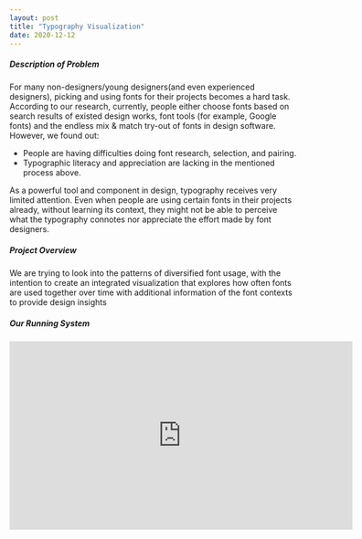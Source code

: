 ```yaml
---
layout: post
title: "Typography Visualization"
date: 2020-12-12
---
```

##### Description of Problem
For many non-designers/young designers(and even experienced designers), picking and using
fonts for their projects becomes a hard task. According to our research, currently, people either
choose fonts based on search results of existed design works, font tools (for example, Google
fonts) and the endless mix & match try-out of fonts in design software. However, we found out:
* People are having difficulties doing font research, selection, and pairing.
* Typographic literacy and appreciation are lacking in the mentioned process above.    

As a powerful tool and component in design, typography receives very limited attention. Even when
people are using certain fonts in their projects already, without learning its context, they might
not be able to perceive what the typography connotes nor appreciate the effort made by font
designers.

##### Project Overview  
We are trying to look into the patterns of diversified font usage, with the intention to create an integrated visualization that explores how often fonts are used together over time with additional information of the font contexts to provide design insights

##### Our Running System
<iframe height=330 width=600 src="https://player.vimeo.com/video/486148555"  frameborder="0" allow="autoplay; fullscreen" allowfullscreen></iframe>


